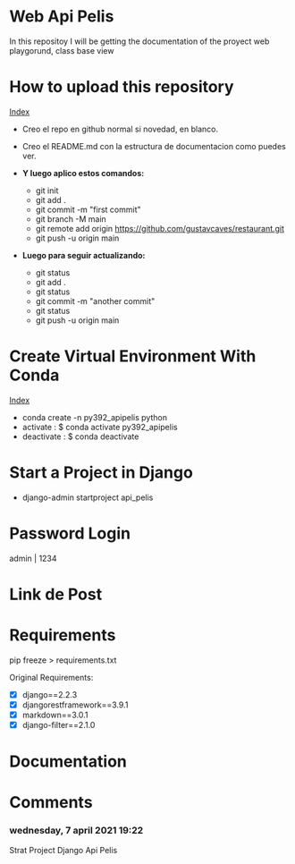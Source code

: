 # Web Api Pelis

In this repositoy I will be getting the documentation of the proyect web playgorund, class base view

# How to upload this repository

[Index](#Index)

- Creo el repo en github normal si novedad, en blanco.
- Creo el README.md con la estructura de documentacion como puedes ver.
- **Y luego aplico estos comandos:**

  - git init
  - git add .
  - git commit -m "first commit"
  - git branch -M main
  - git remote add origin https://github.com/gustavcaves/restaurant.git
  - git push -u origin main
- **Luego para seguir actualizando:**

  - git status
  - git add .
  - git status
  - git commit -m "another commit"
  - git status
  - git push -u origin main

# Create Virtual Environment With Conda

[Index](#Index)

- conda create -n py392_apipelis python
- activate : $ conda activate py392_apipelis
- deactivate : $ conda deactivate

# Start a Project in Django

- django-admin startproject api_pelis

# Password Login

admin | 1234

# Link de Post

# Requirements

pip freeze > requirements.txt

Original Requirements:

* [X] django==2.2.3
* [X] djangorestframework==3.9.1
* [X] markdown==3.0.1
* [X] django-filter==2.1.0

# Documentation 


# Comments

### wednesday, 7 april 2021 19:22

Strat Project Django Api Pelis
